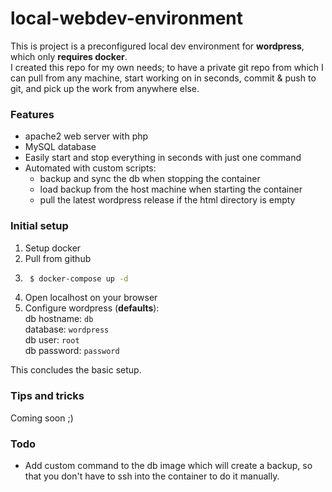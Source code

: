 # local-webdev-environment

This is project is a preconfigured local dev environment for **wordpress**, which only **requires docker**.  
I created this repo for my own needs; to have a private git repo from which I can pull from any machine, start working on in seconds, commit & push to git, and pick up the work from anywhere else.
### Features

  * apache2 web server with php
  * MySQL database
  * Easily start and stop everything in seconds with just one command
  * Automated with custom scripts:
    *  backup and sync the db when stopping the container
    *  load backup from the host machine when starting the container
    *  pull the latest wordpress release if the html directory is empty

### Initial setup
1) Setup docker
2) Pull from github
3) ```sh
    $ docker-compose up -d
    ```
4) Open localhost on your browser
5) Configure wordpress (**defaults**):  
db hostname: ```db```  
database: ```wordpress```  
db user: ```root```  
db password: ```password```  

This concludes the basic setup.
### Tips and tricks
Coming soon ;)
### Todo
* Add custom command to the db image which will create a backup, so that you don't have to ssh into the container to do it manually.
